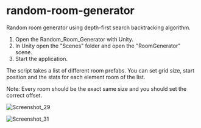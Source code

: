 # random-room-generator
Random room generator using depth-first search backtracking algorithm.

1. Open the Random_Room_Generator with Unity.
2. In Unity open the "Scenes" folder and open the "RoomGenerator" scene.
3. Start the application.

The script takes a list of different room prefabs. You can set grid size, start position and the stats for each element room of the list.

Note: Every room should be the exact same size and you should set the correct offset.

![Screenshot_29](https://user-images.githubusercontent.com/129271569/229297593-9f4f24a5-6bb7-4bad-a7f2-74b3d34db6f4.png)

![Screenshot_31](https://user-images.githubusercontent.com/129271569/229297666-c587adbd-7ca8-4ad9-ab6b-835cac3f7ae8.png)
